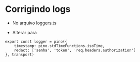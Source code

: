 # Corrigindo logs

* No arquivo loggers.ts

- Alterar para 
````
export const logger = pino({
    timestamp: pino.stdTimeFunctions.isoTime,
    redact: ['senha', 'token', 'req.headers.authorization']
}, transport)
````